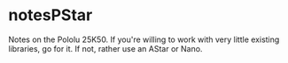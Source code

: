 # notesPStar
Notes on the Pololu 25K50. If you're willing to work with very little existing libraries, go for it. If not, rather use an AStar or Nano.
